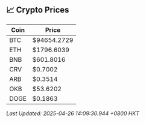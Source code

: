 ## 📈 Crypto Prices

| Coin | Price |
| ---- | ----- |
| BTC | $94654.2729 |
| ETH | $1796.6039 |
| BNB | $601.8016 |
| CRV | $0.7002 |
| ARB | $0.3514 |
| OKB | $53.6202 |
| DOGE | $0.1863 |

_Last Updated: 2025-04-26 14:09:30.944 +0800 HKT_